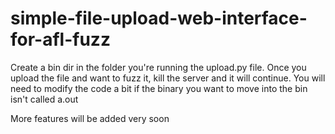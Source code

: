 # simple-file-upload-web-interface-for-afl-fuzz
Create a bin dir in the folder you're running the upload.py file.
Once you upload the file and want to fuzz it, kill the server and it will continue.
You will need to modify the code a bit if the binary you want to move into the bin isn't called a.out

More features will be added very soon
